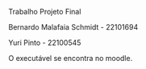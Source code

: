 Trabalho Projeto Final

Bernardo Malafaia Schmidt - 22101694

Yuri Pinto - 22100545

O executável se encontra no moodle.